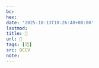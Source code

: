 ```yaml
---
bc:
hex:
date: '2025-10-13T10:26:48+08:00'
lastmod:
title: 􁜘
url: 􁜘
tags: [范]
src: DCCV
note:
---
```

